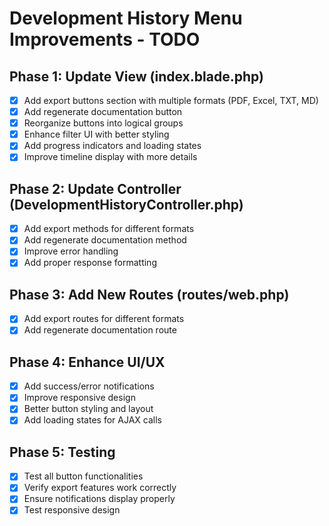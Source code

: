 # Development History Menu Improvements - TODO

## Phase 1: Update View (index.blade.php)
- [x] Add export buttons section with multiple formats (PDF, Excel, TXT, MD)
- [x] Add regenerate documentation button
- [x] Reorganize buttons into logical groups
- [x] Enhance filter UI with better styling
- [x] Add progress indicators and loading states
- [x] Improve timeline display with more details

## Phase 2: Update Controller (DevelopmentHistoryController.php)
- [x] Add export methods for different formats
- [x] Add regenerate documentation method
- [x] Improve error handling
- [x] Add proper response formatting

## Phase 3: Add New Routes (routes/web.php)
- [x] Add export routes for different formats
- [x] Add regenerate documentation route

## Phase 4: Enhance UI/UX
- [x] Add success/error notifications
- [x] Improve responsive design
- [x] Better button styling and layout
- [x] Add loading states for AJAX calls

## Phase 5: Testing
- [x] Test all button functionalities
- [x] Verify export features work correctly
- [x] Ensure notifications display properly
- [x] Test responsive design

